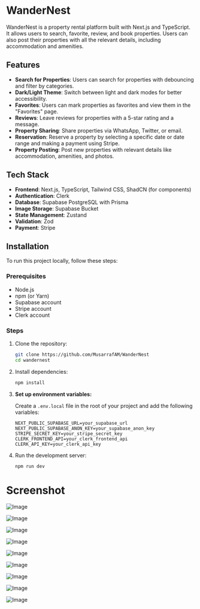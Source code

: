 # WanderNest

WanderNest is a property rental platform built with Next.js and TypeScript. It allows users to search, favorite, review, and book properties. Users can also post their properties with all the relevant details, including accommodation and amenities.

## Features

- **Search for Properties**: Users can search for properties with debouncing and filter by categories.
- **Dark/Light Theme**: Switch between light and dark modes for better accessibility.
- **Favorites**: Users can mark properties as favorites and view them in the "Favorites" page.
- **Reviews**: Leave reviews for properties with a 5-star rating and a message.
- **Property Sharing**: Share properties via WhatsApp, Twitter, or email.
- **Reservation**: Reserve a property by selecting a specific date or date range and making a payment using Stripe.
- **Property Posting**: Post new properties with relevant details like accommodation, amenities, and photos.
  
## Tech Stack

- **Frontend**: Next.js, TypeScript, Tailwind CSS, ShadCN (for components)
- **Authentication**: Clerk
- **Database**: Supabase PostgreSQL with Prisma
- **Image Storage**: Supabase Bucket
- **State Management**: Zustand
- **Validation**: Zod
- **Payment**: Stripe

## Installation

To run this project locally, follow these steps:

### Prerequisites

- Node.js
- npm (or Yarn)
- Supabase account
- Stripe account
- Clerk account

### Steps

1.  Clone the repository:

    ```bash
    git clone https://github.com/MusarrafAM/WanderNest
    cd wandernest
    ```

2.  Install dependencies:

    ```bash
    npm install
    ```

3.  **Set up environment variables:**

    Create a `.env.local` file in the root of your project and add the following variables:

    ```env
    NEXT_PUBLIC_SUPABASE_URL=your_supabase_url
    NEXT_PUBLIC_SUPABASE_ANON_KEY=your_supabase_anon_key
    STRIPE_SECRET_KEY=your_stripe_secret_key
    CLERK_FRONTEND_API=your_clerk_frontend_api
    CLERK_API_KEY=your_clerk_api_key
    ```

4.  Run the development server:

    ```bash
    npm run dev
    ```

# Screenshot
![Image](https://github.com/user-attachments/assets/d2365247-0f03-4f1c-9242-cd10bf72e8ed)

![Image](https://github.com/user-attachments/assets/a6900413-26e3-4ae5-8eeb-87fad752a166)

![Image](https://github.com/user-attachments/assets/9681989b-9162-4c52-81d2-f6ffff2f0c95)

![Image](https://github.com/user-attachments/assets/e6d2853a-e0b5-4fd7-a420-787e6b0a4a2c)

![Image](https://github.com/user-attachments/assets/288c51f9-f882-4ac0-8118-9eee52acc7bf)

![Image](https://github.com/user-attachments/assets/c600ff9b-13d3-437b-844a-c8e9ac9c3a87)

![Image](https://github.com/user-attachments/assets/3095425e-18d4-4b6d-859f-25aa62e4f034)

![Image](https://github.com/user-attachments/assets/5be8f998-59e8-42e3-bf2c-6094a73b4d01)

![Image](https://github.com/user-attachments/assets/bb02c5a3-92c3-4e0b-8a78-f66b10148e06)

